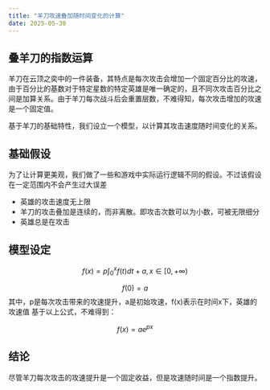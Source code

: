 ```yaml
---
title: "羊刀攻速叠加随时间变化的计算"
date: 2025-05-30
---
```



## 叠羊刀的指数运算

羊刀在云顶之奕中的一件装备，其特点是每次攻击会增加一个固定百分比的攻速，由于百分比的基数对于特定星数的特定英雄是唯一确定的，且不同次攻击百分比之间是加算关系。由于羊刀每次战斗后会重置层数，不难得知，每次攻击增加的攻速是一个固定值。

基于羊刀的基础特性，我们设立一个模型，以计算其攻击速度随时间变化的关系。

## 基础假设

为了让计算更美观，我们做了一些和游戏中实际运行逻辑不同的假设。不过该假设在一定范围内不会产生过大误差
- 英雄的攻击速度无上限
- 羊刀的攻击叠加是连续的，而非离散。即攻击次数可以为小数，可被无限细分
- 英雄总是在攻击

## 模型设定

$$
f(x) = p \int_{0}^{x} f(t)dt + a,  x\in[0,+\infty)  
$$

$$
 f(0)=a 
$$
其中，p是每次攻击带来的攻速提升，a是初始攻速，f(x)表示在时间x下，英雄的攻速值
基于以上公式，不难得到：

$$ f(x) = ae^{px} $$

## 结论

尽管羊刀每次攻击的攻速提升是一个固定收益，但是攻速随时间是一个指数提升。